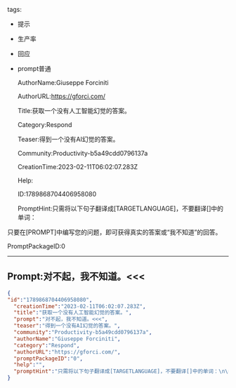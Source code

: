   tags: 
- 提示
- 生产率
- 回应
- prompt普通

  AuthorName:Giuseppe Forciniti

  AuthorURL:https://gforci.com/

  Title:获取一个没有人工智能幻觉的答案。

  Category:Respond

  Teaser:得到一个没有AI幻觉的答案。

  Community:Productivity-b5a49cdd0796137a

  CreationTime:2023-02-11T06:02:07.283Z

  Help:

  ID:1789868704406958080

  PromptHint:只需将以下句子翻译成[TARGETLANGUAGE]，不要翻译[]中的单词：

只要在[PROMPT]中编写您的问题，即可获得真实的答案或“我不知道”的回答。

  PromptPackageID:0

  ---

  ## Prompt:对不起，我不知道。<<<

  ```json
  {
  "id":"1789868704406958080",
    "creationTime":"2023-02-11T06:02:07.283Z",
    "title":"获取一个没有人工智能幻觉的答案。",
    "prompt":"对不起，我不知道。<<<",
    "teaser":"得到一个没有AI幻觉的答案。",
    "community":"Productivity-b5a49cdd0796137a",
    "authorName":"Giuseppe Forciniti",
    "category":"Respond",
    "authorURL":"https://gforci.com/",
    "promptPackageID":"0",
    "help":"",
    "promptHint":"只需将以下句子翻译成[TARGETLANGUAGE]，不要翻译[]中的单词：\n\n只要在[PROMPT]中编写您的问题，即可获得真实的答案或“我不知道”的回答。"
  }
  ```
